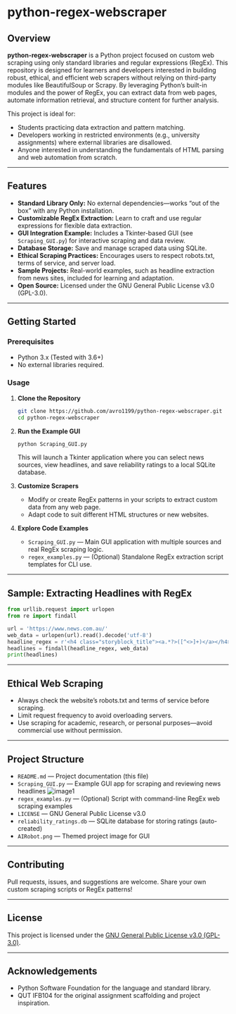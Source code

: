 # python-regex-webscraper

## Overview

**python-regex-webscraper** is a Python project focused on custom web scraping using only standard libraries and regular expressions (RegEx). This repository is designed for learners and developers interested in building robust, ethical, and efficient web scrapers without relying on third-party modules like BeautifulSoup or Scrapy. By leveraging Python’s built-in modules and the power of RegEx, you can extract data from web pages, automate information retrieval, and structure content for further analysis.

This project is ideal for:
- Students practicing data extraction and pattern matching.
- Developers working in restricted environments (e.g., university assignments) where external libraries are disallowed.
- Anyone interested in understanding the fundamentals of HTML parsing and web automation from scratch.

---

## Features

- **Standard Library Only:** No external dependencies—works “out of the box” with any Python installation.
- **Customizable RegEx Extraction:** Learn to craft and use regular expressions for flexible data extraction.
- **GUI Integration Example:** Includes a Tkinter-based GUI (see `Scraping_GUI.py`) for interactive scraping and data review.
- **Database Storage:** Save and manage scraped data using SQLite.
- **Ethical Scraping Practices:** Encourages users to respect robots.txt, terms of service, and server load.
- **Sample Projects:** Real-world examples, such as headline extraction from news sites, included for learning and adaptation.
- **Open Source:** Licensed under the GNU General Public License v3.0 (GPL-3.0).

---

## Getting Started

### Prerequisites

- Python 3.x (Tested with 3.6+)
- No external libraries required.

### Usage

1. **Clone the Repository**
    ```bash
    git clone https://github.com/avro1199/python-regex-webscraper.git
    cd python-regex-webscraper
    ```

2. **Run the Example GUI**
    ```bash
    python Scraping_GUI.py
    ```

   This will launch a Tkinter application where you can select news sources, view headlines, and save reliability ratings to a local SQLite database.

3. **Customize Scrapers**
   - Modify or create RegEx patterns in your scripts to extract custom data from any web page.
   - Adapt code to suit different HTML structures or new websites.

4. **Explore Code Examples**
   - `Scraping_GUI.py` — Main GUI application with multiple sources and real RegEx scraping logic.
   - `regex_examples.py` — (Optional) Standalone RegEx extraction script templates for CLI use.

---

## Sample: Extracting Headlines with RegEx

```python
from urllib.request import urlopen
from re import findall

url = 'https://www.news.com.au/'
web_data = urlopen(url).read().decode('utf-8')
headline_regex = r'<h4 class="storyblock_title"><a.*?>([^<>]+)</a></h4>'
headlines = findall(headline_regex, web_data)
print(headlines)
```

---

## Ethical Web Scraping

- Always check the website’s robots.txt and terms of service before scraping.
- Limit request frequency to avoid overloading servers.
- Use scraping for academic, research, or personal purposes—avoid commercial use without permission.

---

## Project Structure

- `README.md`           — Project documentation (this file)
- `Scraping_GUI.py`     — Example GUI app for scraping and reviewing news headlines ![image1](image1)
- `regex_examples.py`   — (Optional) Script with command-line RegEx web scraping examples
- `LICENSE`             — GNU General Public License v3.0
- `reliability_ratings.db` — SQLite database for storing ratings (auto-created)
- `AIRobot.png`         — Themed project image for GUI

---

## Contributing

Pull requests, issues, and suggestions are welcome. Share your own custom scraping scripts or RegEx patterns!

---

## License

This project is licensed under the [GNU General Public License v3.0 (GPL-3.0)](LICENSE).

---

## Acknowledgements

- Python Software Foundation for the language and standard library.
- QUT IFB104 for the original assignment scaffolding and project inspiration.
